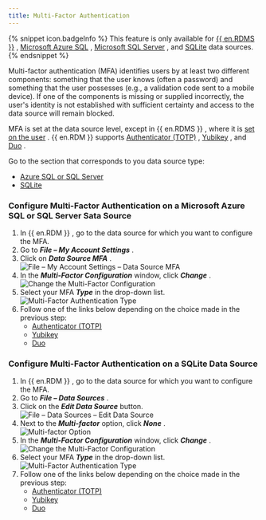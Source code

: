 ```yaml
---
title: Multi-Factor Authentication
---
```

{% snippet icon.badgeInfo %} 
This feature is only available for [{{ en.RDMS }}](/rdm/windows/data-sources/data-sources-types/advanced-data-sources/server/) , [Microsoft Azure SQL](/rdm/windows/data-sources/data-sources-types/advanced-data-sources/microsoft-azure-sql/) , [Microsoft SQL Server](/rdm/windows/data-sources/data-sources-types/advanced-data-sources/microsoft-sql-server/) , and [SQLite](/rdm/windows/data-sources/data-sources-types/sqlite/) data sources. 
{% endsnippet %}
 
Multi-factor authentication (MFA) identifies users by at least two different components: something that the user knows (often a password) and something that the user possesses (e.g., a validation code sent to a mobile device). If one of the components is missing or supplied incorrectly, the user's identity is not established with sufficient certainty and access to the data source will remain blocked.  

MFA is set at the data source level, except in {{ en.RDMS }} , where it is [set on the user](/server/web-interface/administration/configuration/server-settings/security/two-factor/) . {{ en.RDM }} supports [Authenticator (TOTP)](/rdm/windows/data-sources/multi-factor-authentication/authenticator-totp/) , [Yubikey](/rdm/windows/data-sources/multi-factor-authentication/yubikey/) , and [Duo](/rdm/windows/data-sources/multi-factor-authentication/duo/) .  

Go to the section that corresponds to you data source type:  

* [Azure SQL or SQL Server](#configure-multi-factor-authentication-on-a-microsoft-azure-sql-or-sql-server-sata-source) 
* [SQLite](#configure-multi-factor-authentication-on-a-sqlite-data-source) 

### Configure Multi-Factor Authentication on a Microsoft Azure SQL or SQL Server Sata Source 

1. In {{ en.RDM }} , go to the data source for which you want to configure the MFA. 
1. Go to ***File – My Account Settings*** . 
1. Click on ***Data Source MFA*** .  
![File – My Account Settings – Data Source MFA](/img/en/rdm/windows/RDMWin2146.png) 
1. In the ***Multi-Factor Configuration*** window, click ***Change*** .  
![Change the Multi-Factor Configuration](/img/en/rdm/windows/clip11098.png) 
1. Select your MFA ***Type*** in the drop-down list.  
![Multi-Factor Authentication Type](/img/en/rdm/windows/clip11099.png) 
1. Follow one of the links below depending on the choice made in the previous step: 
    * [Authenticator (TOTP)](/rdm/windows/data-sources/multi-factor-authentication/authenticator-totp/) 
    * [Yubikey](/rdm/windows/data-sources/multi-factor-authentication/yubikey/) 
    * [Duo](/rdm/windows/data-sources/multi-factor-authentication/duo/) 

### Configure Multi-Factor Authentication on a SQLite Data Source 

1. In {{ en.RDM }} , go to the data source for which you want to configure the MFA. 
1. Go to ***File – Data Sources*** . 
1. Click on the ***Edit Data Source*** button.  
![File – Data Sources – Edit Data Source](/img/en/rdm/windows/RDMWin2149.png) 
1. Next to the ***Multi-factor*** option, click ***None*** .  
![Multi-factor Option](/img/en/rdm/windows/RDMWin2150.png) 
1. In the ***Multi-Factor Configuration*** window, click ***Change*** .  
![Change the Multi-Factor Configuration](/img/en/rdm/windows/clip11098.png) 
1. Select your MFA ***Type*** in the drop-down list.  
![Multi-Factor Authentication Type](/img/en/rdm/windows/clip11099.png) 
1. Follow one of the links below depending on the choice made in the previous step: 
    * [Authenticator (TOTP)](/rdm/windows/data-sources/multi-factor-authentication/authenticator-totp/) 
    * [Yubikey](/rdm/windows/data-sources/multi-factor-authentication/yubikey/) 
    * [Duo](/rdm/windows/data-sources/multi-factor-authentication/duo/) 


